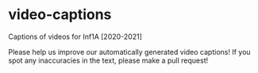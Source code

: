 # video-captions
Captions of videos for Inf1A [2020-2021]

Please help us improve our automatically generated video captions! 
If you spot any inaccuracies in the text, please make a pull request!
